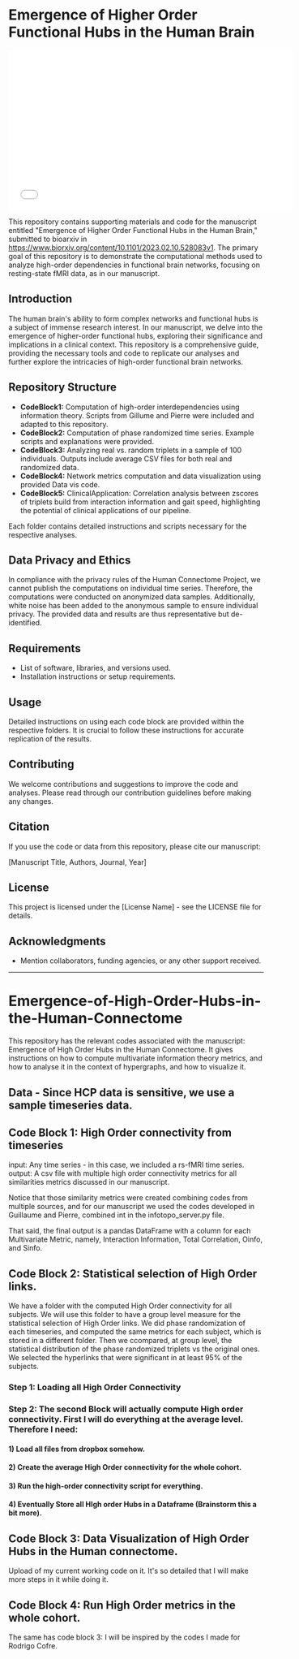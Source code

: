 
# Emergence of Higher Order Functional Hubs in the Human Brain

<iframe width="560" height="315" src="[https://www.youtube.com/embed/YOUTUBE_VIDEO_ID](https://youtu.be/JKRZf95sI5g)" frameborder="0" allowfullscreen></iframe>


This repository contains supporting materials and code for the manuscript entitled "Emergence of Higher Order Functional Hubs in the Human Brain," submitted to bioarxiv in https://www.biorxiv.org/content/10.1101/2023.02.10.528083v1. The primary goal of this repository is to demonstrate the computational methods used to analyze high-order dependencies in functional brain networks, focusing on resting-state fMRI data, as in our manuscript.

## Introduction

The human brain's ability to form complex networks and functional hubs is a subject of immense research interest. In our manuscript, we delve into the emergence of higher-order functional hubs, exploring their significance and implications in a clinical context. This repository is a comprehensive guide, providing the necessary tools and code to replicate our analyses and further explore the intricacies of high-order functional brain networks.

## Repository Structure

- **CodeBlock1:** Computation of high-order interdependencies using information theory. Scripts from Gillume and Pierre were included and adapted to this repository.
- **CodeBlock2:** Computation of phase randomized time series. Example scripts and explanations were provided.
- **CodeBlock3:** Analyzing real vs. random triplets in a sample of 100 individuals. Outputs include average CSV files for both real and randomized data.
- **CodeBlock4:** Network metrics computation and data visualization using provided Data vis code.
- **CodeBlock5:** ClinicalApplication: Correlation analysis between zscores of triplets build from interaction information and gait speed, highlighting the potential of clinical applications of our pipeline.

Each folder contains detailed instructions and scripts necessary for the respective analyses.

## Data Privacy and Ethics

In compliance with the privacy rules of the Human Connectome Project, we cannot publish the computations on individual time series. Therefore, the computations were conducted on anonymized data samples. Additionally, white noise has been added to the anonymous sample to ensure individual privacy. The provided data and results are thus representative but de-identified.

## Requirements

- List of software, libraries, and versions used.
- Installation instructions or setup requirements.

## Usage

Detailed instructions on using each code block are provided within the respective folders. It is crucial to follow these instructions for accurate replication of the results.

## Contributing

We welcome contributions and suggestions to improve the code and analyses. Please read through our contribution guidelines before making any changes.

## Citation

If you use the code or data from this repository, please cite our manuscript:

[Manuscript Title, Authors, Journal, Year]

## License

This project is licensed under the [License Name] - see the LICENSE file for details.

## Acknowledgments

- Mention collaborators, funding agencies, or any other support received.

---


# Emergence-of-High-Order-Hubs-in-the-Human-Connectome
This repository has the relevant codes associated with the manuscript: Emergence of High Order Hubs in the Human Connectome. It gives instructions on how to compute multivariate information theory metrics, and how to analyse it in the context of hypergraphs, and how to visualize it.

## Data - Since HCP data is sensitive, we use a sample timeseries data.

## Code Block 1: High Order connectivity from timeseries

input: Any time series - in this case, we included a rs-fMRI time series.
output: A csv file with multiple high order connectivity metrics for all similarities metrics discussed in our manuscript.

Notice that those similarity metrics were created combining codes from multiple sources, and for our manuscript we used the codes developed in Guillaume and Pierre, combined int in the infotopo_server.py file.

That said, the final output is a pandas DataFrame with a column for each Multivariate Metric, namely, Interaction Information, Total Correlation, Oinfo, and Sinfo. 

## Code Block 2: Statistical selection of High Order links. 

We have a folder with the computed High Order connectivity for all subjects. We will use this folder to have a group level measure for the statistical selection of High Order links. We did phase randomization of each timeseries, and computed the same metrics for each subject, which is stored in a different folder. Then we ccompared, at group level, the statistical distribution of the phase randomized triplets vs the original ones.  We selected the hyperlinks that were significant in at least 95% of the subjects.

### Step 1: Loading all High Order Connectivity

### Step 2: The second Block will actually compute High order connectivity. First I will do everything at the average level. Therefore I need:

#### 1) Load all files from dropbox somehow. 
#### 2) Create the average High Order connectivity for the whole cohort. 
#### 3) Run the high-order connectivity script for everything.
#### 4) Eventually Store all HIgh order Hubs in a Dataframe (Brainstorm this a bit more).

## Code Block 3: Data Visualization of High Order Hubs in the Human connectome.

Upload of my current working code on it. It's so detailed that I will make more steps in it while doing it.

## Code Block 4: Run High Order metrics in the whole cohort.

The same has code block 3: I will be inspired by the codes I made for Rodrigo Cofre. 




